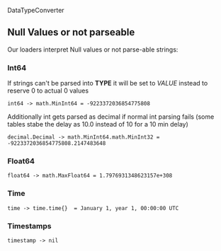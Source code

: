 DataTypeConverter



## Null Values or not parseable

Our loaders interpret Null values or not parse-able strings:

### Int64
If strings can't be parsed into **TYPE** it will be set to _VALUE_ instead to reserve 0 to actual 0 values

 `int64 -> math.MinInt64 = -9223372036854775808`

Additionally int gets parsed as decimal if normal int parsing fails (some tables stabe the delay as 10.0 instead of 10 for a 10 min delay)

 `decimal.Decimal -> math.MinInt64.math.MinInt32 = -9223372036854775808.2147483648`

### Float64
`float64 -> math.MaxFloat64 = 1.7976931348623157e+308`

### Time
`time -> time.time{}  = January 1, year 1, 00:00:00 UTC`

### Timestamps
`timestamp -> nil`

